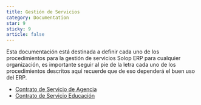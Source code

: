 ```yaml
---
title: Gestión de Servicios
category: Documentation
star: 9
sticky: 9
article: false
---
```


Esta documentación está destinada a definir cada uno de los procedimientos para la gestión de servicios Solop ERP para cualquier organización, es importante seguir al pie de la letra cada uno de los procedimientos descritos aquí recuerde que de eso dependerá el buen uso del ERP.

- [Contrato de Servicio de Agencia](service-agency-contract)
- [Contrato de Servicio Educación](service-education-contract)